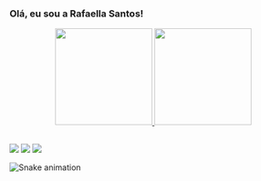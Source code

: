 ### Olá, eu sou a Rafaella Santos!

<div align="center">
  <a href="https://github.com/santosrafaella">
  <img height="170em" src="https://github-readme-stats.vercel.app/api?username=santosrafaella&show_icons=true&theme=tokyonight&include_all_commits=true&count_private=true"/>
  <img height="170em" src="https://github-readme-stats.vercel.app/api/top-langs/?username=santosrafaella&layout=compact&langs_count=7&theme=tokyonight"/>
</div>

##
  
  <div>
  <a href = "mailto:rafaellada.s.santos@gmail.com"><img src="https://img.shields.io/badge/-Gmail-%23333?style=for-the-badge&logo=gmail&logoColor=white" target="_blank"></a>
  <a href="https://www.linkedin.com/in/rafaellasisantos/" target="_blank"><img src="https://img.shields.io/badge/-LinkedIn-%230077B5?style=for-the-badge&logo=linkedin&logoColor=white" target="_blank"></a>
     <a href="https://www.instagram.com/rafaellasisantos/" target="_blank"><img src="https://img.shields.io/badge/-Instagram-%23E4405F?style=for-the-badge&logo=instagram&logoColor=white" target="_blank"></a>
 
  ![Snake animation](https://github.com/santosrafaella/santosrafaella/blob/output/github-contribution-grid-snake.svg)
 
</div>
